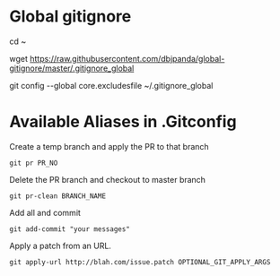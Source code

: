 # Global gitignore

cd ~

wget https://raw.githubusercontent.com/dbjpanda/global-gitignore/master/.gitignore_global

git config --global core.excludesfile ~/.gitignore_global


# Available Aliases in .Gitconfig

Create a temp branch and apply the PR to that branch
`````
git pr PR_NO
``````
Delete the PR branch and checkout to master branch
`````````
git pr-clean BRANCH_NAME 
`````````
Add all and commit
`````````
git add-commit "your messages"
`````````
Apply a patch from an URL. 
````````
git apply-url http://blah.com/issue.patch OPTIONAL_GIT_APPLY_ARGS
